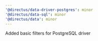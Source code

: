 ```yaml
---
'@directus/data-driver-postgres': minor
'@directus/data-sql': minor
'@directus/data': minor
---
```


Added basic filters for PostgreSQL driver
